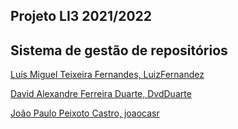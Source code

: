 ## Projeto LI3 2021/2022

Sistema de gestão de repositórios
---

[Luís Miguel Teixeira Fernandes, LuizFernandez](https://github.com/LuizFernandez)

[David Alexandre Ferreira Duarte, DvdDuarte](https://github.com/DvdDuarte)

[João Paulo Peixoto Castro, joaocasr](https://github.com/joaocasr)
